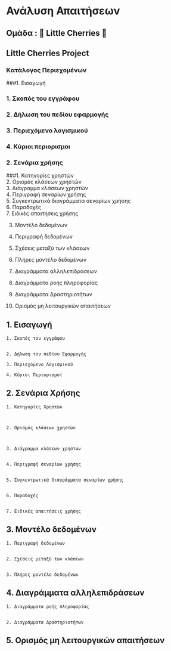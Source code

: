# **Ανάλυση** **Απαιτήσεων**  

## Ομάδα : :cherries: **Little** **Cherries**  :cherries:
## **Little** **Cherries** **Project** 


### **Kατάλογος Περιεχομένων**

###1. Εισαγωγή   

 ### 1. Σκοπός του εγγράφου
 ### 2. Δήλωση του πεδίου εφαρμογής
 ### 3. Περιεχόμενο λογισμικού   
 ### 4. Κύριοι περιορισμοι 
 
### 2.  Σενάρια χρήσης

  ###1. Κατηγορίες χρηστών    
  2. Ορισμός κλάσεων χρηστών    
  3. Διάγραμμα κλάσεων χρηστών    
  4. Περιγραφή σεναρίων χρήσης    
  5. Συγκεντρωτικά διαγράμματα σεναρίων χρήσης   
  6. Παραδοχές   
  7. Ειδικές απαιτήσεις χρήσης

3. Μοντέλο δεδομένων 
  1. Περιγραφή δεδομένων   
  2. Σχέσεις μεταξύ των κλάσεων     
  3. Πλήρες μοντέλο δεδομένων 

4. Διαγράμματα αλληλεπιδράσεων    
 1. Διαγράμματα ροής πληροφορίας    
 2. Διαγράμματα Δραστηριοτήτων 

5. Ορισμός μη λειτουργικών απαιτήσεων 




##  1. Eισαγωγή 

    1. Σκοπός του εγγράφου 
    
    
    2. Δήλωση του πεδίου Εφαρμογής 
    
    3. Περιεχόμενο Λογισμικού 
    
    4. Κύριοι Περιορισμοί 
    

## 2. Σενάρια Χρήσης

    1. Κατηγορίες Χρηστών 
  
 
  
    2. Ορισμός κλάσεων χρηστών
 


    3. Διάγραμμα κλάσεων χρηστών
  

    4. Περιγραφή σεναρίων χρήσης
  

    5. Συγκεντρωτικά διαγράμματα σεναρίων χρήσης   
    

    6. Παραδοχές   


    7. Ειδικές απαιτήσεις χρήσης

## 3. Μοντέλο δεδομένων

    1. Περιγραφή δεδομένων   


    2. Σχέσεις μεταξύ των κλάσεων     


    3. Πλήρες μοντέλο δεδομένων 


## 4. Διαγράμματα αλληλεπιδράσεων    
 
    1. Διαγράμματα ροής πληροφορίας    
    
    
    2. Διαγράμματα Δραστηριοτήτων 


##  5. Ορισμός μη λειτουργικών απαιτήσεων 
